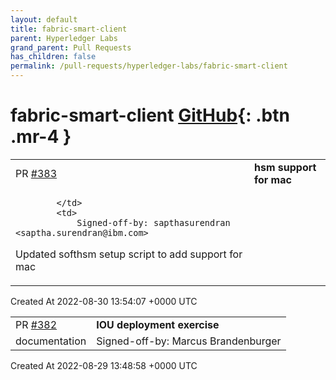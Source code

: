 ```yaml
---
layout: default
title: fabric-smart-client
parent: Hyperledger Labs
grand_parent: Pull Requests
has_children: false
permalink: /pull-requests/hyperledger-labs/fabric-smart-client
---
```


# fabric-smart-client <span class="fs-3 right-align">[GitHub](https://github.com/hyperledger-labs/fabric-smart-client){: .btn .mr-4 }</span>


<div>
    <table>
        <tr>
            <td>
                PR <a href="https://github.com/hyperledger-labs/fabric-smart-client/pull/383" class=".btn">#383</a>
            </td>
            <td>
                <b>
                    hsm support for mac
                </b>
            </td>
        </tr>
        <tr>
            <td>
                
            </td>
            <td>
                Signed-off-by: sapthasurendran <saptha.surendran@ibm.com>
Updated softhsm setup script to add support for mac 
            </td>
        </tr>
    </table>
    <div class="right-align">
        Created At 2022-08-30 13:54:07 +0000 UTC
    </div>
</div>

<div>
    <table>
        <tr>
            <td>
                PR <a href="https://github.com/hyperledger-labs/fabric-smart-client/pull/382" class=".btn">#382</a>
            </td>
            <td>
                <b>
                    IOU deployment exercise
                </b>
            </td>
        </tr>
        <tr>
            <td>
                <span class="chip">documentation</span>
            </td>
            <td>
                Signed-off-by: Marcus Brandenburger <bur@zurich.ibm.com>
            </td>
        </tr>
    </table>
    <div class="right-align">
        Created At 2022-08-29 13:48:58 +0000 UTC
    </div>
</div>

